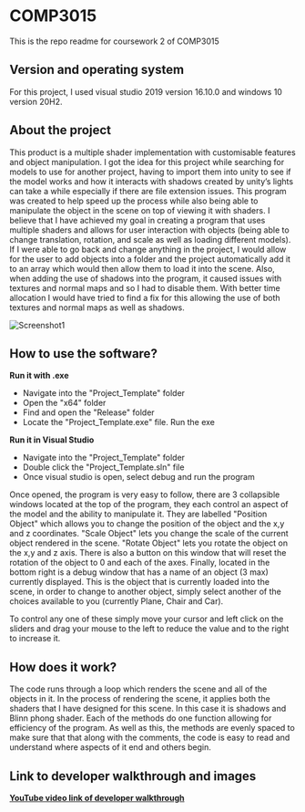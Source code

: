 # COMP3015
This is the repo readme for coursework 2 of COMP3015 

## Version and operating system
For this project, I used visual studio 2019 version 16.10.0 and windows 10 version 20H2.

## About the project
This product is a multiple shader implementation with customisable features and object manipulation. I got the idea for this project while searching for models to use for another project, having to import them into unity to see if the model works and how it interacts with shadows created by unity’s lights can take a while especially if there are file extension issues. This program was created to help speed up the process while also being able to manipulate the object in the scene on top of viewing it with shaders.
I believe that I have achieved my goal in creating a program that uses multiple shaders and allows for user interaction with objects (being able to change translation, rotation, and scale as well as loading different models). If I were able to go back and change anything in the project, I would allow for the user to add objects into a folder and the project automatically add it to an array which would then allow them to load it into the scene. Also, when adding the use of shadows into the program, it caused issues with textures and normal maps and so I had to disable them. With better time allocation I would have tried to find a fix for this allowing the use of both textures and normal maps as well as shadows.

![Screenshot1](https://i.imgur.com/ufdsOoU.png)

## How to use the software?

**Run it with .exe**
* Navigate into the "Project_Template" folder 
* Open the "x64" folder 
* Find and open the "Release" folder
* Locate the "Project_Template.exe" file. Run the exe

**Run it in Visual Studio**
* Navigate into the "Project_Template" folder 
* Double click the "Project_Template.sln" file
* Once visual studio is open, select debug and run the program

Once opened, the program is very easy to follow, there are 3 collapsible windows located at the top of the program, they each control an aspect of the model and the ability to manipulate it. They are labelled "Position Object" which allows you to change the position of the object and the x,y and z coordinates. "Scale Object" lets you change the scale of the current object rendered in the scene. "Rotate Object" lets you rotate the object on the x,y and z axis. There is also a button on this window that will reset the rotation of the object to 0 and each of the axes. Finally, located in the bottom right is a debug window that has a name of an object (3 max) currently displayed. This is the object that is currently loaded into the scene, in order to change to another object, simply select another of the choices available to you (currently Plane, Chair and Car).

To control any one of these simply move your cursor and left click on the sliders and drag your mouse to the left to reduce the value and to the right to increase it.

## How does it work?
  The code runs through a loop which renders the scene and all of the objects in it. In the process of rendering the scene, it applies both the shaders that I have designed for this scene. In this case it is shadows and Blinn phong shader. Each of the methods do one function allowing for efficiency of the program. As well as this, the methods are evenly spaced to make sure that that along with the comments, the code is easy to read and understand where aspects of it end and others begin.

## Link to developer walkthrough and images

[**YouTube video link of developer walkthrough**](https://youtu.be/VeaWbtEgr6Q)




